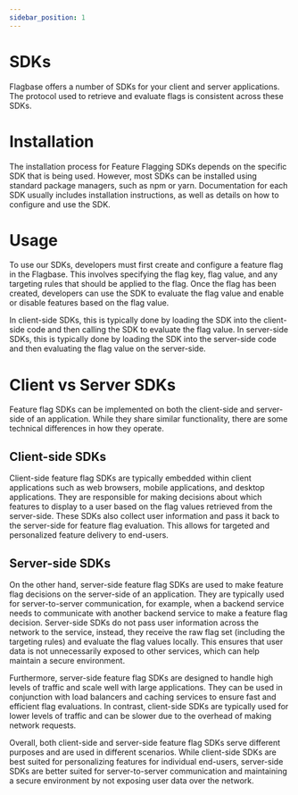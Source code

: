 ```yaml
---
sidebar_position: 1
---
```


# SDKs

Flagbase offers a number of SDKs for your client and server applications. The protocol used to retrieve and evaluate flags is consistent across these SDKs. 

# Installation

The installation process for Feature Flagging SDKs depends on the specific SDK that is being used. However, most SDKs can be installed using standard package managers, such as npm or yarn. Documentation for each SDK usually includes installation instructions, as well as details on how to configure and use the SDK.

# Usage

To use our SDKs, developers must first create and configure a feature flag in the Flagbase. This involves specifying the flag key, flag value, and any targeting rules that should be applied to the flag. Once the flag has been created, developers can use the SDK to evaluate the flag value and enable or disable features based on the flag value.

In client-side SDKs, this is typically done by loading the SDK into the client-side code and then calling the SDK to evaluate the flag value. In server-side SDKs, this is typically done by loading the SDK into the server-side code and then evaluating the flag value on the server-side.

# Client vs Server SDKs

Feature flag SDKs can be implemented on both the client-side and server-side of an application. While they share similar functionality, there are some technical differences in how they operate.

## Client-side SDKs
Client-side feature flag SDKs are typically embedded within client applications such as web browsers, mobile applications, and desktop applications. They are responsible for making decisions about which features to display to a user based on the flag values retrieved from the server-side. These SDKs also collect user information and pass it back to the server-side for feature flag evaluation. This allows for targeted and personalized feature delivery to end-users.

## Server-side SDKs
On the other hand, server-side feature flag SDKs are used to make feature flag decisions on the server-side of an application. They are typically used for server-to-server communication, for example, when a backend service needs to communicate with another backend service to make a feature flag decision. Server-side SDKs do not pass user information across the network to the service, instead, they receive the raw flag set (including the targeting rules) and evaluate the flag values locally. This ensures that user data is not unnecessarily exposed to other services, which can help maintain a secure environment.

Furthermore, server-side feature flag SDKs are designed to handle high levels of traffic and scale well with large applications. They can be used in conjunction with load balancers and caching services to ensure fast and efficient flag evaluations. In contrast, client-side SDKs are typically used for lower levels of traffic and can be slower due to the overhead of making network requests.


Overall, both client-side and server-side feature flag SDKs serve different purposes and are used in different scenarios. While client-side SDKs are best suited for personalizing features for individual end-users, server-side SDKs are better suited for server-to-server communication and maintaining a secure environment by not exposing user data over the network.
